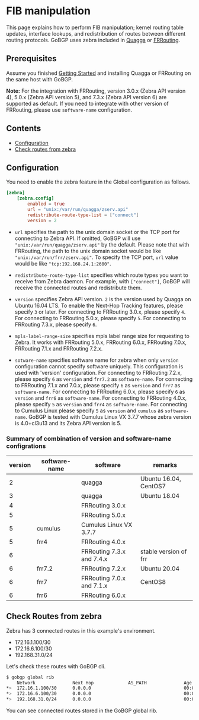 # FIB manipulation

This page explains how to perform FIB manipulation; kernel routing
table updates, interface lookups, and redistribution of routes between
different routing protocols. GoBGP uses zebra included in
[Quagga](http://www.nongnu.org/quagga/) or [FRRouting](https://frrouting.org/).

## Prerequisites

Assume you finished [Getting Started](getting-started.md)
and installing Quagga or FRRouting on the same host with GoBGP.

**Note:** For the integration with FRRouting, version 3.0.x (Zebra API
version 4), 5.0.x (Zebra API version 5), and 7.3.x (Zebra API version
6) are supported as default. If you need to integrate with other
version of FRRouting, please use `software-name` configuration.

## Contents

- [Configuration](#configuration)
- [Check routes from zebra](#check-routes-from-zebra)

## Configuration

You need to enable the zebra feature in the Global configuration as follows.

```toml
[zebra]
    [zebra.config]
        enabled = true
        url = "unix:/var/run/quagga/zserv.api"
        redistribute-route-type-list = ["connect"]
        version = 2
```

- `url` specifies the path to the unix domain socket or the TCP port for
  connecting to Zebra API.
  If omitted, GoBGP will use `"unix:/var/run/quagga/zserv.api"` by the default.
  Please note that with FRRouting, the path to the unix domain socket would be
  like `"unix:/var/run/frr/zserv.api"`.
  To specify the TCP port, `url` value would be like `"tcp:192.168.24.1:2600"`.

- `redistribute-route-type-list` specifies which route types you want to
  receive from Zebra daemon.
  For example, with `["connect"]`, GoBGP will receive the connected routes and
  redistribute them.

- `version` specifies Zebra API version.
  `2` is the version used by Quagga on Ubuntu 16.04 LTS.
  To enable the Next-Hop Tracking features, please specify `3` or later.
  For connecting to FRRouting 3.0.x, please specify `4`.
  For connecting to FRRouting 5.0.x, please specify `5`.
  For connecting to FRRouting 7.3.x, please specify `6`.

- `mpls-label-range-size` specifies mpls label range size for
  requesting to Zebra. It works with FRRouting 5.0.x, FRRouting 6.0.x,
  FRRouting 7.0.x, FRRouting 7.1.x and FRRouting 7.2.x.

- `sotware-name` specifies software name for zebra when only `version`
  configuration cannot specify software uniquely. This configuration
  is used with 'version' configuration. For connecting to FRRouting
  7.2.x, please specify `6` as `version` and `frr7.2` as
  `software-name`. For connecting to FRRouting 7.1.x and 7.0.x, please
  specify `6` as `version` and `frr7` as `software-name`. For
  connecting to FRRouting 6.0.x, please specify `6` as `version` and
  `frr6` as `software-name`.  For connecting to FRRouting 4.0.x,
  please specify `5` as `version` and `frr4` as `software-name`. For
  connecting to Cumulus Linux please specify `5` as `version` and
  `cumulus` as `software-name`. GoBGP is tested with Cumulus Linux VX
  3.7.7 whose zebra version is 4.0+cl3u13 and its Zebra API version is
  5.

### Summary of combination of version and software-name configrations

|version|software-name|software                 |remarks              |
|-------|-------------|-------------------------|---------------------|
|2      |             |quagga                   |Ubuntu 16.04, CentOS7|
|3      |             |quagga                   |Ubuntu 18.04         |
|4      |             |FRRouting 3.0.x          |                     |
|5      |             |FRRouting 5.0.x          |                     |
|5      |cumulus      |Cumulus Linux VX 3.7.7   |                     |
|5      |frr4         |FRRouting 4.0.x          |                     |
|6      |             |FRRouting 7.3.x and 7.4.x|stable version of frr|
|6      |frr7.2       |FRRouting 7.2.x          |Ubuntu 20.04         |
|6      |frr7         |FRRouting 7.0.x and 7.1.x|CentOS8              |
|6      |frr6         |FRRouting 6.0.x          |                     |

## Check Routes from zebra

Zebra has 3 connected routes in this example's environment.

- 172.16.1.100/30
- 172.16.6.100/30
- 192.168.31.0/24

Let's check these routes with GoBGP cli.

```bash
$ gobgp global rib
    Network              Next Hop             AS_PATH              Age        Attrs
*>  172.16.1.100/30      0.0.0.0                                   00:00:02   [{Origin: i} {Med: 1}]
*>  172.16.6.100/30      0.0.0.0                                   00:00:02   [{Origin: i} {Med: 1}]
*>  192.168.31.0/24      0.0.0.0                                   00:00:02   [{Origin: i} {Med: 1}]
```

You can see connected routes stored in the GoBGP global rib.
